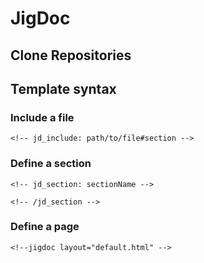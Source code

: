# JigDoc


## Clone Repositories


## Template syntax

### Include a file

```
<!-- jd_include: path/to/file#section -->
```

### Define a section

<!-- jdsection: section -->


```
<!-- jd_section: sectionName -->

<!-- /jd_section -->
```


### Define a page

```
<!--jigdoc layout="default.html" -->
```

